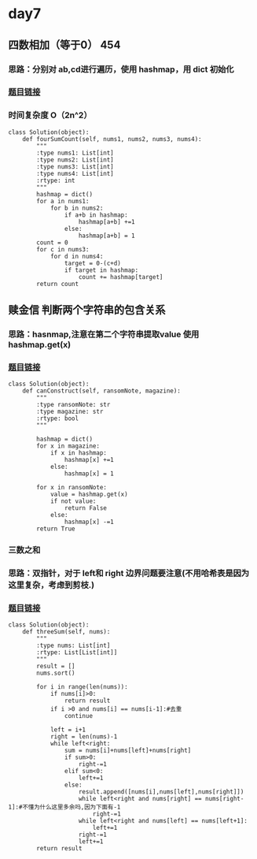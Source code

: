 # day7
## 四数相加（等于0） 454
### 思路：分别对 ab,cd进行遍历，使用 hashmap，用 dict 初始化
### [题目链接](https://leetcode.cn/problems/4sum-ii/submissions/)
### 时间复杂度 O（2n^2）
```
class Solution(object):
    def fourSumCount(self, nums1, nums2, nums3, nums4):
        """
        :type nums1: List[int]
        :type nums2: List[int]
        :type nums3: List[int]
        :type nums4: List[int]
        :rtype: int
        """
        hashmap = dict()
        for a in nums1:
            for b in nums2:
                if a+b in hashmap:
                    hashmap[a+b] +=1
                else:
                    hashmap[a+b] = 1
        count = 0
        for c in nums3:
            for d in nums4:
                target = 0-(c+d)
                if target in hashmap:
                    count += hashmap[target]
        return count
```


## 赎金信 判断两个字符串的包含关系
### 思路：hasnmap,注意在第二个字符串提取value 使用hashmap.get(x)
### [题目链接](https://leetcode.cn/problems/ransom-note/submissions/)

```
class Solution(object):
    def canConstruct(self, ransomNote, magazine):
        """
        :type ransomNote: str
        :type magazine: str
        :rtype: bool
        """

        hashmap = dict()
        for x in magazine:
            if x in hashmap:
                hashmap[x] +=1
            else:
                hashmap[x] = 1

        for x in ransomNote:
            value = hashmap.get(x)
            if not value:
                return False
            else:
                hashmap[x] -=1
        return True

```

### 三数之和
### 思路：双指针，对于 left和 right 边界问题要注意(不用哈希表是因为这里复杂，考虑到剪枝.)
### [题目链接](https://leetcode.cn/problems/3sum/submissions/)
```
class Solution(object):
    def threeSum(self, nums):
        """
        :type nums: List[int]
        :rtype: List[List[int]]
        """
        result = []
        nums.sort()
        
        for i in range(len(nums)):
            if nums[i]>0:
                return result
            if i >0 and nums[i] == nums[i-1]:#去重
                continue
            
            left = i+1
            right = len(nums)-1
            while left<right:
                sum = nums[i]+nums[left]+nums[right]
                if sum>0:
                    right-=1
                elif sum<0:
                    left+=1
                else:
                    result.append([nums[i],nums[left],nums[right]])
                    while left<right and nums[right] == nums[right-1]:#不懂为什么这里多余吗,因为下面有-1
                        right-=1
                    while left<right and nums[left] == nums[left+1]:
                        left+=1
                    right-=1
                    left+=1
        return result
            

```